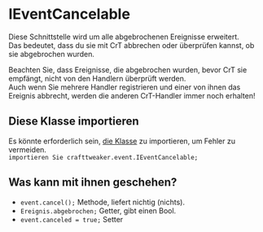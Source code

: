 # IEventCancelable

Diese Schnittstelle wird um alle abgebrochenen Ereignisse erweitert.  
Das bedeutet, dass du sie mit CrT abbrechen oder überprüfen kannst, ob sie abgebrochen wurden.

Beachten Sie, dass Ereignisse, die abgebrochen wurden, bevor CrT sie empfängt, nicht von den Handlern überprüft werden.  
Auch wenn Sie mehrere Handler registrieren und einer von ihnen das Ereignis abbrecht, werden die anderen CrT-Handler immer noch erhalten!

## Diese Klasse importieren

Es könnte erforderlich sein, [die Klasse](/AdvancedFunctions/Import/) zu importieren, um Fehler zu vermeiden.  
`importieren Sie crafttweaker.event.IEventCancelable;`

## Was kann mit ihnen geschehen?

- `event.cancel();` Methode, liefert nichtig (nichts).
- `Ereignis.abgebrochen;` Getter, gibt einen Bool.
- `event.canceled = true;` Setter